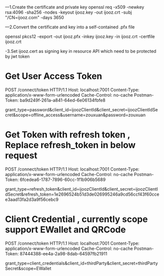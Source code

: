 
—1.Create the certificate and private key
openssl req -x509 -newkey rsa:4096 -sha256 -nodes -keyout ijooz.key -out ijooz.crt -subj "/CN=ijooz.com" -days 3650

—2.Convert the certificate and key into a self-contained .pfx file

openssl pkcs12 -export -out ijooz.pfx -inkey ijooz.key -in ijooz.crt -certfile ijooz.crt

-3.Set ijooz.cert as signing key in resource API which need to be protected by jwt token


# Get User Access Token

POST /connect/token HTTP/1.1
Host: localhost:7001
Content-Type: application/x-www-form-urlencoded
Cache-Control: no-cache
Postman-Token: ba9d249f-261a-a841-64ed-6e06134fbfe8

grant_type=password&client_id=ijoozClientId&client_secret=ijoozClientIdSecret&scope=offline_access&username=zouxuan&password=zouxuan

# Get Token with refresh token , Replace refresh_token in below request

POST /connect/token HTTP/1.1
Host: localhost:7001
Content-Type: application/x-www-form-urlencoded
Cache-Control: no-cache
Postman-Token: 6fcedea6-1787-7896-60cc-1f1b906b5689

grant_type=refresh_token&client_id=ijoozClientId&client_secret=ijoozClientIdSecret&refresh_token=1e2696524b51d3de026995246a9cd56ccf43f60ccee3aad13fa2d3a9f56cebc9


# Client Credential , currently scope support EWallet and QRCode
POST /connect/token HTTP/1.1
Host: localhost:7001
Content-Type: application/x-www-form-urlencoded
Cache-Control: no-cache
Postman-Token: 87444388-ee4a-2a98-8dab-64597fb21911

grant_type=client_credentials&client_id=thirdParty&client_secret=thirdPartySecret&scope=EWallet
